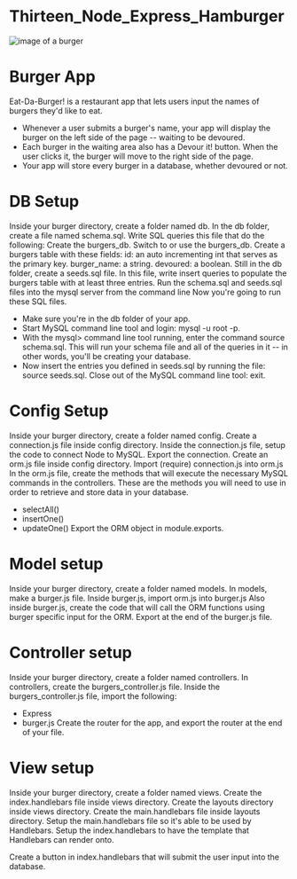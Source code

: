 # Thirteen_Node_Express_Hamburger

![image of a burger](https://user-images.githubusercontent.com/55456375/76483729-67494a00-63dd-11ea-9686-23a5e3ed8bf0.png)

# Burger App

Eat-Da-Burger! is a restaurant app that lets users input the names of burgers they'd like to eat.
* Whenever a user submits a burger's name, your app will display the burger on the left side of the page -- waiting to be devoured.
* Each burger in the waiting area also has a Devour it! button. When the user clicks it, the burger will move to the right side of the page.
* Your app will store every burger in a database, whether devoured or not.

# DB Setup
Inside your burger directory, create a folder named db.
In the db folder, create a file named schema.sql. Write SQL queries this file that do the following:
Create the burgers_db.
Switch to or use the burgers_db.
Create a burgers table with these fields:
id: an auto incrementing int that serves as the primary key.
burger_name: a string.
devoured: a boolean.
Still in the db folder, create a seeds.sql file. In this file, write insert queries to populate the burgers table with at least three entries.
Run the schema.sql and seeds.sql files into the mysql server from the command line
Now you're going to run these SQL files.
* Make sure you're in the db folder of your app.
* Start MySQL command line tool and login: mysql -u root -p.
* With the mysql> command line tool running, enter the command source schema.sql. This will run your schema file and all of the queries in it -- in other words, you'll be creating your database.
* Now insert the entries you defined in seeds.sql by running the file: source seeds.sql.
Close out of the MySQL command line tool: exit.

# Config Setup
Inside your burger directory, create a folder named config.
Create a connection.js file inside config directory.
Inside the connection.js file, setup the code to connect Node to MySQL.
Export the connection.
Create an orm.js file inside config directory.
Import (require) connection.js into orm.js
In the orm.js file, create the methods that will execute the necessary MySQL commands in the controllers. These are the methods you will need to use in order to retrieve and store data in your database.
* selectAll()
* insertOne()
* updateOne()
Export the ORM object in module.exports.

# Model setup
Inside your burger directory, create a folder named models.
In models, make a burger.js file.
Inside burger.js, import orm.js into burger.js
Also inside burger.js, create the code that will call the ORM functions using burger specific input for the ORM.
Export at the end of the burger.js file.

# Controller setup
Inside your burger directory, create a folder named controllers.
In controllers, create the burgers_controller.js file.
Inside the burgers_controller.js file, import the following:
* Express
* burger.js
Create the router for the app, and export the router at the end of your file.

# View setup
Inside your burger directory, create a folder named views.
Create the index.handlebars file inside views directory.
Create the layouts directory inside views directory.
Create the main.handlebars file inside layouts directory.
Setup the main.handlebars file so it's able to be used by Handlebars.
Setup the index.handlebars to have the template that Handlebars can render onto.


Create a button in index.handlebars that will submit the user input into the database.
